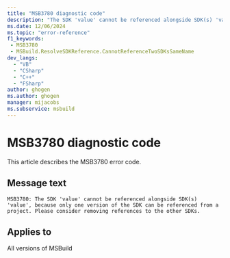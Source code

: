 ```yaml
---
title: "MSB3780 diagnostic code"
description: "The SDK 'value' cannot be referenced alongside SDK(s) 'value', because only one version of the SDK can be referenced from a project. Please consider removing references to the other SDKs."
ms.date: 12/06/2024
ms.topic: "error-reference"
f1_keywords:
 - MSB3780
 - MSBuild.ResolveSDKReference.CannotReferenceTwoSDKsSameName
dev_langs:
  - "VB"
  - "CSharp"
  - "C++"
  - "FSharp"
author: ghogen
ms.author: ghogen
manager: mijacobs
ms.subservice: msbuild
---
```


# MSB3780 diagnostic code

<!-- :::ErrorDefinitionDescription::: -->
<!-- :::editable-content name="introDescription"::: -->
This article describes the MSB3780 error code.
<!-- :::editable-content-end::: -->

## Message text

```output
MSB3780: The SDK 'value' cannot be referenced alongside SDK(s) 'value', because only one version of the SDK can be referenced from a project. Please consider removing references to the other SDKs.
```

<!-- :::editable-content name="postOutputDescription"::: -->
<!--
{StrBegin="MSB3780: "}
-->
<!-- :::editable-content-end::: -->
<!-- :::ErrorDefinitionDescription-end::: -->

## Applies to

All versions of MSBuild
